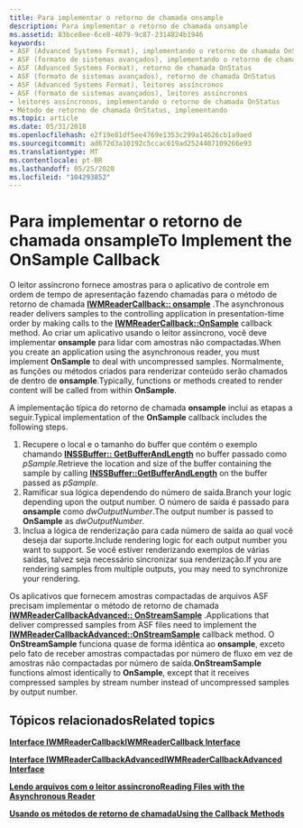 ```yaml
---
title: Para implementar o retorno de chamada onsample
description: Para implementar o retorno de chamada onsample
ms.assetid: 83bce8ee-6ce8-4079-9c87-2314824b1946
keywords:
- ASF (Advanced Systems Format), implementando o retorno de chamada OnStatus
- ASF (formato de sistemas avançados), implementando o retorno de chamada OnStatus
- ASF (Advanced Systems Format), retorno de chamada OnStatus
- ASF (formato de sistemas avançados), retorno de chamada OnStatus
- ASF (Advanced Systems Format), leitores assíncronos
- ASF (formato de sistemas avançados), leitores assíncronos
- leitores assíncronos, implementando o retorno de chamada OnStatus
- Método de retorno de chamada OnStatus, implementando
ms.topic: article
ms.date: 05/31/2018
ms.openlocfilehash: e2f19e81df5ee4769e1353c299a14626cb1a9aed
ms.sourcegitcommit: ad672d3a10192c5ccac619ad2524407109266e93
ms.translationtype: MT
ms.contentlocale: pt-BR
ms.lasthandoff: 05/25/2020
ms.locfileid: "104293852"
---
```

# <a name="to-implement-the-onsample-callback"></a><span data-ttu-id="33f69-111">Para implementar o retorno de chamada onsample</span><span class="sxs-lookup"><span data-stu-id="33f69-111">To Implement the OnSample Callback</span></span>

<span data-ttu-id="33f69-112">O leitor assíncrono fornece amostras para o aplicativo de controle em ordem de tempo de apresentação fazendo chamadas para o método de retorno de chamada [**IWMReaderCallback:: onsample**](/previous-versions/windows/desktop/api/Wmsdkidl/nf-wmsdkidl-iwmreadercallback-onsample) .</span><span class="sxs-lookup"><span data-stu-id="33f69-112">The asynchronous reader delivers samples to the controlling application in presentation-time order by making calls to the [**IWMReaderCallback::OnSample**](/previous-versions/windows/desktop/api/Wmsdkidl/nf-wmsdkidl-iwmreadercallback-onsample) callback method.</span></span> <span data-ttu-id="33f69-113">Ao criar um aplicativo usando o leitor assíncrono, você deve implementar **onsample** para lidar com amostras não compactadas.</span><span class="sxs-lookup"><span data-stu-id="33f69-113">When you create an application using the asynchronous reader, you must implement **OnSample** to deal with uncompressed samples.</span></span> <span data-ttu-id="33f69-114">Normalmente, as funções ou métodos criados para renderizar conteúdo serão chamados de dentro de **onsample**.</span><span class="sxs-lookup"><span data-stu-id="33f69-114">Typically, functions or methods created to render content will be called from within **OnSample**.</span></span>

<span data-ttu-id="33f69-115">A implementação típica do retorno de chamada **onsample** inclui as etapas a seguir.</span><span class="sxs-lookup"><span data-stu-id="33f69-115">Typical implementation of the **OnSample** callback includes the following steps.</span></span>

1.  <span data-ttu-id="33f69-116">Recupere o local e o tamanho do buffer que contém o exemplo chamando [**INSSBuffer:: GetBufferAndLength**](/previous-versions/windows/desktop/api/Wmsbuffer/nf-wmsbuffer-inssbuffer-getbufferandlength) no buffer passado como *pSample*.</span><span class="sxs-lookup"><span data-stu-id="33f69-116">Retrieve the location and size of the buffer containing the sample by calling [**INSSBuffer::GetBufferAndLength**](/previous-versions/windows/desktop/api/Wmsbuffer/nf-wmsbuffer-inssbuffer-getbufferandlength) on the buffer passed as *pSample*.</span></span>
2.  <span data-ttu-id="33f69-117">Ramificar sua lógica dependendo do número de saída.</span><span class="sxs-lookup"><span data-stu-id="33f69-117">Branch your logic depending upon the output number.</span></span> <span data-ttu-id="33f69-118">O número de saída é passado para **onsample** como *dwOutputNumber*.</span><span class="sxs-lookup"><span data-stu-id="33f69-118">The output number is passed to **OnSample** as *dwOutputNumber*.</span></span>
3.  <span data-ttu-id="33f69-119">Inclua a lógica de renderização para cada número de saída ao qual você deseja dar suporte.</span><span class="sxs-lookup"><span data-stu-id="33f69-119">Include rendering logic for each output number you want to support.</span></span> <span data-ttu-id="33f69-120">Se você estiver renderizando exemplos de várias saídas, talvez seja necessário sincronizar sua renderização.</span><span class="sxs-lookup"><span data-stu-id="33f69-120">If you are rendering samples from multiple outputs, you may need to synchronize your rendering.</span></span>

<span data-ttu-id="33f69-121">Os aplicativos que fornecem amostras compactadas de arquivos ASF precisam implementar o método de retorno de chamada [**IWMReaderCallbackAdvanced:: OnStreamSample**](/previous-versions/windows/desktop/api/Wmsdkidl/nf-wmsdkidl-iwmreadercallbackadvanced-onstreamsample) .</span><span class="sxs-lookup"><span data-stu-id="33f69-121">Applications that deliver compressed samples from ASF files need to implement the [**IWMReaderCallbackAdvanced::OnStreamSample**](/previous-versions/windows/desktop/api/Wmsdkidl/nf-wmsdkidl-iwmreadercallbackadvanced-onstreamsample) callback method.</span></span> <span data-ttu-id="33f69-122">O **OnStreamSample** funciona quase de forma idêntica ao **onsample**, exceto pelo fato de receber amostras compactadas por número de fluxo em vez de amostras não compactadas por número de saída.</span><span class="sxs-lookup"><span data-stu-id="33f69-122">**OnStreamSample** functions almost identically to **OnSample**, except that it receives compressed samples by stream number instead of uncompressed samples by output number.</span></span>

## <a name="related-topics"></a><span data-ttu-id="33f69-123">Tópicos relacionados</span><span class="sxs-lookup"><span data-stu-id="33f69-123">Related topics</span></span>

<dl> <dt>

[<span data-ttu-id="33f69-124">**Interface IWMReaderCallback**</span><span class="sxs-lookup"><span data-stu-id="33f69-124">**IWMReaderCallback Interface**</span></span>](/previous-versions/windows/desktop/api/wmsdkidl/nn-wmsdkidl-iwmreadercallback)
</dt> <dt>

[<span data-ttu-id="33f69-125">**Interface IWMReaderCallbackAdvanced**</span><span class="sxs-lookup"><span data-stu-id="33f69-125">**IWMReaderCallbackAdvanced Interface**</span></span>](/previous-versions/windows/desktop/api/wmsdkidl/nn-wmsdkidl-iwmreadercallbackadvanced)
</dt> <dt>

[<span data-ttu-id="33f69-126">**Lendo arquivos com o leitor assíncrono**</span><span class="sxs-lookup"><span data-stu-id="33f69-126">**Reading Files with the Asynchronous Reader**</span></span>](reading-files-with-the-asynchronous-reader.md)
</dt> <dt>

[<span data-ttu-id="33f69-127">**Usando os métodos de retorno de chamada**</span><span class="sxs-lookup"><span data-stu-id="33f69-127">**Using the Callback Methods**</span></span>](using-the-callback-methods.md)
</dt> </dl>

 

 





